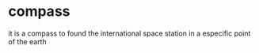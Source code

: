 compass
=======

it is a compass to found the international space station in a especific point of the earth